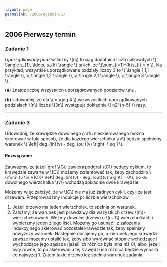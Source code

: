 ```yaml
---
layout: page
permalink: /2006/egzamin/1/
---
```


## 2006 Pierwszy termin

### Zadanie 1

*Uporządkowany podział* liczby \\(n\\) to ciąg dodatnich liczb całkowitych
\\( \langle s\_{1}, \ldots, s\_{k} \rangle \\) takich, że
\\(\sum\_{i=1}^{k}s\_{i} = n \\). Na przykład, wszystkie uporządkowane podziały
liczby 3 to \\( \langle 1,1,1 \rangle \\), \\( \langle 1,2 \rangle \\),
\\( \langle 2,1 \rangle \\), \\( \langle 3 \rangle \\).

**(a)** Znajdź liczbę wszystkich uporządkowanych podziałów \\(n\\).

**(b)** Udowodnij, że dla \\( n \geq 4 \\) we wszystkich uporządkowanych
podziałach \\(n\\) liczba \\(3n\\) występuje dokłądnie \\( n2^{n-5} \\) razy.

---

### Zadanie 3

Udowodnij, że krawędzie dowolnego grafu nieskierowanego można skierować w taki
sposób, że dla każdego wierzchołka \\(v\\) będzie spełniony warunek
\\( \left| deg\_{in}(v) - deg\_{out}(v) \right|  \leq 1 \\).

<div data-collapse>
  <h4 class="collapsible">Rozwiązanie</h4>
  <div class="solution">
    <p>
      Zauważmy, że jeżeli graf \(G\) zawiera podgraf \(C\) będący cyklem, to
      krawędzie zawarte w \(C\) możemy zorientować tak, żeby zachodziło
      \(\forall{v \in V(C)}\ \left| deg_{in}(v) - deg_{out}(v) \right| = 0\),
      bo do dowolnego wierzchołka \(v\) wchodzą dokładnie dwie krawędzie.
    </p>
    <p>
      Możemy więc założyć, że w \(G\) nie ma już żadnych cykli, czyli że jest
      drzewem. Przeprowadźmy indukcje po liczbie wierzchołków.
    </p>
    <p>
    <ol>
    <li>
      Jeżeli drzewo ma jeden wierzchołek, to spełnia on warunek.
    </li>
    <li>
      Załóżmy, że warunek jest prawdziwy dla wszystkich drzew
      \(n\)-wierzchołkowych.  Weźmy dowolne drzewo o \(n+1\) wierzchołkach
      i wybierzmy jeden z jego liści.  Możemy go usunąć i z założenia
      indukcyjnego skierować pozostałe krawędzie tak, żeby spełniały powyższy
      warunek. Następnie dodajemy go, a kierunek jego krawędzi zawsze możemy
      ustalić tak, żeby albo wyrównać stopnie wchodzące i wychodzące jego
      sąsiada (jeżeli ich różnica była inna niż 0), albo, jeżeli były równe, to
      po skierowaniu tej krawędzi ich różnica będzie wynosiła co najwyżej 1.
      Zatem takie drzewo też spełnia warunek zadania.
    </li>
    </ol>
    </p>
  </div>
</div>

---
